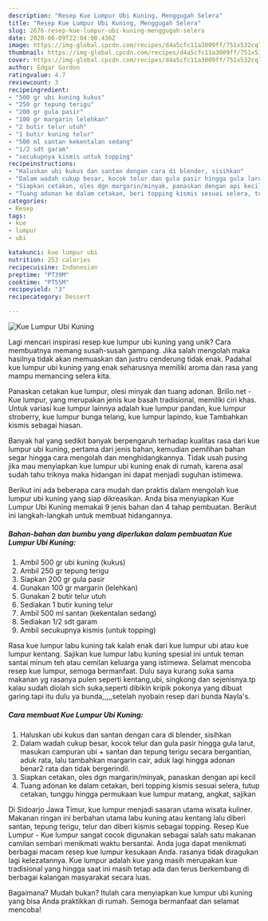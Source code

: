 ```yaml
---
description: "Resep Kue Lumpur Ubi Kuning, Menggugah Selera"
title: "Resep Kue Lumpur Ubi Kuning, Menggugah Selera"
slug: 2676-resep-kue-lumpur-ubi-kuning-menggugah-selera
date: 2020-06-09T22:04:00.436Z
image: https://img-global.cpcdn.com/recipes/d4a5cfc11a3009ff/751x532cq70/kue-lumpur-ubi-kuning-foto-resep-utama.jpg
thumbnail: https://img-global.cpcdn.com/recipes/d4a5cfc11a3009ff/751x532cq70/kue-lumpur-ubi-kuning-foto-resep-utama.jpg
cover: https://img-global.cpcdn.com/recipes/d4a5cfc11a3009ff/751x532cq70/kue-lumpur-ubi-kuning-foto-resep-utama.jpg
author: Edgar Gordon
ratingvalue: 4.7
reviewcount: 3
recipeingredient:
- "500 gr ubi kuning kukus"
- "250 gr tepung terigu"
- "200 gr gula pasir"
- "100 gr margarin lelehkan"
- "2 butir telur utuh"
- "1 butir kuning telur"
- "500 ml santan kekentalan sedang"
- "1/2 sdt garam"
- "secukupnya kismis untuk topping"
recipeinstructions:
- "Haluskan ubi kukus dan santan dengan cara di blender, sisihkan"
- "Dalam wadah cukup besar, kocok telur dan gula pasir hingga gula larut, masukan campuran ubi + santan dan tepung terigu secara bergantian, aduk rata, lalu tambahkan margarin cair, aduk lagi hingga adonan benar2 rata dan tidak bergerindil."
- "Siapkan cetakan, oles dgn margarin/minyak, panaskan dengan api kecil"
- "Tuang adonan ke dalam cetakan, beri topping kismis sesuai selera, tutup cetakan, tunggu hingga permukaan kue lumpur matang, angkat, sajikan"
categories:
- Resep
tags:
- kue
- lumpur
- ubi

katakunci: kue lumpur ubi 
nutrition: 253 calories
recipecuisine: Indonesian
preptime: "PT39M"
cooktime: "PT55M"
recipeyield: "3"
recipecategory: Dessert

---
```



![Kue Lumpur Ubi Kuning](https://img-global.cpcdn.com/recipes/d4a5cfc11a3009ff/751x532cq70/kue-lumpur-ubi-kuning-foto-resep-utama.jpg)

Lagi mencari inspirasi resep kue lumpur ubi kuning yang unik? Cara membuatnya memang susah-susah gampang. Jika salah mengolah maka hasilnya tidak akan memuaskan dan justru cenderung tidak enak. Padahal kue lumpur ubi kuning yang enak seharusnya memiliki aroma dan rasa yang mampu memancing selera kita.

Panaskan cetakan kue lumpur, olesi minyak dan tuang adonan. Brilio.net - Kue lumpur, yang merupakan jenis kue basah tradisional, memiliki ciri khas. Untuk variasi kue lumpur lainnya adalah kue lumpur pandan, kue lumpur stroberry, kue lumpur bunga telang, kue lumpur lapindo, kue Tambahkan kismis sebagai hiasan.

Banyak hal yang sedikit banyak berpengaruh terhadap kualitas rasa dari kue lumpur ubi kuning, pertama dari jenis bahan, kemudian pemilihan bahan segar hingga cara mengolah dan menghidangkannya. Tidak usah pusing jika mau menyiapkan kue lumpur ubi kuning enak di rumah, karena asal sudah tahu triknya maka hidangan ini dapat menjadi suguhan istimewa.


Berikut ini ada beberapa cara mudah dan praktis dalam mengolah kue lumpur ubi kuning yang siap dikreasikan. Anda bisa menyiapkan Kue Lumpur Ubi Kuning memakai 9 jenis bahan dan 4 tahap pembuatan. Berikut ini langkah-langkah untuk membuat hidangannya.

<!--inarticleads1-->

##### Bahan-bahan dan bumbu yang diperlukan dalam pembuatan Kue Lumpur Ubi Kuning:

1. Ambil 500 gr ubi kuning (kukus)
1. Ambil 250 gr tepung terigu
1. Siapkan 200 gr gula pasir
1. Gunakan 100 gr margarin (lelehkan)
1. Gunakan 2 butir telur utuh
1. Sediakan 1 butir kuning telur
1. Ambil 500 ml santan (kekentalan sedang)
1. Sediakan 1/2 sdt garam
1. Ambil secukupnya kismis (untuk topping)


Rasa kue lumpur labu kuning tak kalah enak dari kue lumpur ubi atau kue lumpur kentang. Sajikan kue lumpur labu kuning spesial ini untuk teman santai minum teh atau cemilan keluarga yang istimewa. Selamat mencoba resep kue lumpur, semoga bermanfaat. Dulu saya kurang suka sama makanan yg rasanya pulen seperti kentang,ubi, singkong dan sejenisnya.tp kalau sudah diolah sich suka,seperti dibikin kripik pokonya yang dibuat garing.tapi itu dulu ya bunda,,,,,setelah nyobain resep dari bunda Nayla&#39;s. 

<!--inarticleads2-->

##### Cara membuat Kue Lumpur Ubi Kuning:

1. Haluskan ubi kukus dan santan dengan cara di blender, sisihkan
1. Dalam wadah cukup besar, kocok telur dan gula pasir hingga gula larut, masukan campuran ubi + santan dan tepung terigu secara bergantian, aduk rata, lalu tambahkan margarin cair, aduk lagi hingga adonan benar2 rata dan tidak bergerindil.
1. Siapkan cetakan, oles dgn margarin/minyak, panaskan dengan api kecil
1. Tuang adonan ke dalam cetakan, beri topping kismis sesuai selera, tutup cetakan, tunggu hingga permukaan kue lumpur matang, angkat, sajikan


Di Sidoarjo Jawa Timur, kue lumpur menjadi sasaran utama wisata kuliner. Makanan ringan ini berbahan utama labu kuning atau kentang lalu diberi santan, tepung terigu, telur dan diberi kismis sebagai topping. Resep Kue Lumpur - Kue lumpur sangat cocok digunakan sebagai salah satu makanan camilan sembari menikmati waktu bersantai. Anda juga dapat menikmati berbagai macam resep kue lumpur kesukaan Anda. rasanya tidak diragukan lagi kelezatannya. Kue lumpur adalah kue yang masih merupakan kue tradisional yang hingga saat ini masih tetap ada dan terus berkembang di berbagai kalangan masyarakat secara luas. 

Bagaimana? Mudah bukan? Itulah cara menyiapkan kue lumpur ubi kuning yang bisa Anda praktikkan di rumah. Semoga bermanfaat dan selamat mencoba!
